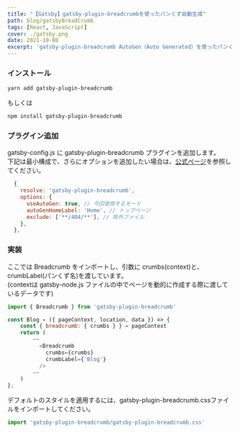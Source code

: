 ```yaml
---
title: "【Gatsby】gatsby-plugin-breadcrumbを使ったパンくず自動生成"
path: blog/gatsbyBreadCrumb
tags: [React, JavaScript]
cover: ./gatsby.png
date: 2021-10-08
excerpt: 'gatsby-plugin-breadcrumb AutoGen（Auto Generated）を使ったパンくず自動生成'
---
```


### インストール

```bash
yarn add gatsby-plugin-breadcrumb
```

もしくは

```bash
npm install gatsby-plugin-breadcrumb
```

### プラグイン追加

gatsby-config.js に gatsby-plugin-breadcrumb プラグインを追加します。<br>
下記は最小構成で、さらにオプションを追加したい場合は、[公式ページ](https://www.gatsbyjs.com/plugins/gatsby-plugin-breadcrumb/)を参照してください。

```javascript
  {
    resolve: 'gatsby-plugin-breadcrumb',
    options: {
      useAutoGen: true, // 今回使用するモード
      autoGenHomeLabel: 'Home', // トップページ
      exclude: ['**/404/**'], // 除外ファイル
    },
  },
```

### 実装

ここでは Breadcrumb をインポートし、引数に crumbs(context)と、crumbLabel(パンくず名)を渡しています。<br>
(contextは gatsby-node.js ファイルの中でページを動的に作成する際に渡しているデータです)

```javascript
import { Breadcrumb } from 'gatsby-plugin-breadcrumb'

const Blog = ({ pageContext, location, data }) => {
    const { breadcrumb: { crumbs } } = pageContext
    return (
        ~~
          <Breadcrumb
            crumbs={crumbs}
            crumbLabel={'Blog'}
          />
        ~~
    )
};
```

デフォルトのスタイルを適用するには、gatsby-plugin-breadcrumb.cssファイルをインポートしてください。

```javascript
import 'gatsby-plugin-breadcrumb/gatsby-plugin-breadcrumb.css'
```